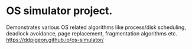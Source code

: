 # OS simulator project.

Demonstrates various OS related algorithms like process/disk scheduling, deadlock avoidance, page replacement, fragmentation algorithms etc.
https://ddpigeon.github.io/os-simulator/
